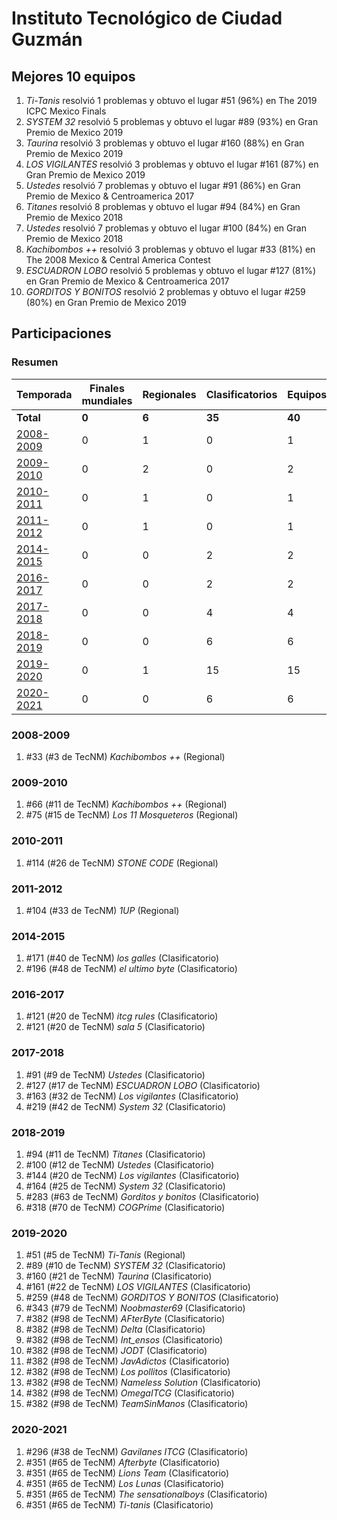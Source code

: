 # Instituto Tecnológico de Ciudad Guzmán

## Mejores 10 equipos

1. _Ti-Tanis_ resolvió 1 problemas y obtuvo el lugar #51 (96%) en The 2019 ICPC Mexico Finals
1. _SYSTEM 32_ resolvió 5 problemas y obtuvo el lugar #89 (93%) en Gran Premio de Mexico 2019
1. _Taurina_ resolvió 3 problemas y obtuvo el lugar #160 (88%) en Gran Premio de Mexico 2019
1. _LOS VIGILANTES_ resolvió 3 problemas y obtuvo el lugar #161 (87%) en Gran Premio de Mexico 2019
1. _Ustedes_ resolvió 7 problemas y obtuvo el lugar #91 (86%) en Gran Premio de Mexico & Centroamerica 2017
1. _Titanes_ resolvió 8 problemas y obtuvo el lugar #94 (84%) en Gran Premio de Mexico 2018
1. _Ustedes_ resolvió 7 problemas y obtuvo el lugar #100 (84%) en Gran Premio de Mexico 2018
1. _Kachibombos ++_ resolvió 3 problemas y obtuvo el lugar #33 (81%) en The 2008 Mexico & Central America Contest
1. _ESCUADRON LOBO_ resolvió 5 problemas y obtuvo el lugar #127 (81%) en Gran Premio de Mexico & Centroamerica 2017
1. _GORDITOS Y BONITOS_ resolvió 2 problemas y obtuvo el lugar #259 (80%) en Gran Premio de Mexico 2019

## Participaciones

### Resumen

| Temporada | Finales mundiales | Regionales | Clasificatorios | Equipos |
| --- | --- | --- | --- | --- |
| **Total** | **0** | **6** | **35** | **40** |
| [2008-2009](#2008-2009) | 0 | 1 | 0 | 1 |
| [2009-2010](#2009-2010) | 0 | 2 | 0 | 2 |
| [2010-2011](#2010-2011) | 0 | 1 | 0 | 1 |
| [2011-2012](#2011-2012) | 0 | 1 | 0 | 1 |
| [2014-2015](#2014-2015) | 0 | 0 | 2 | 2 |
| [2016-2017](#2016-2017) | 0 | 0 | 2 | 2 |
| [2017-2018](#2017-2018) | 0 | 0 | 4 | 4 |
| [2018-2019](#2018-2019) | 0 | 0 | 6 | 6 |
| [2019-2020](#2019-2020) | 0 | 1 | 15 | 15 |
| [2020-2021](#2020-2021) | 0 | 0 | 6 | 6 |

### 2008-2009

1. #33 (#3 de TecNM) _Kachibombos ++_ (Regional)

### 2009-2010

1. #66 (#11 de TecNM) _Kachibombos ++_ (Regional)
1. #75 (#15 de TecNM) _Los 11 Mosqueteros_ (Regional)

### 2010-2011

1. #114 (#26 de TecNM) _STONE CODE_ (Regional)

### 2011-2012

1. #104 (#33 de TecNM) _1UP_ (Regional)

### 2014-2015

1. #171 (#40 de TecNM) _los galles_ (Clasificatorio)
1. #196 (#48 de TecNM) _el ultimo byte_ (Clasificatorio)

### 2016-2017

1. #121 (#20 de TecNM) _itcg rules_ (Clasificatorio)
1. #121 (#20 de TecNM) _sala 5_ (Clasificatorio)

### 2017-2018

1. #91 (#9 de TecNM) _Ustedes_ (Clasificatorio)
1. #127 (#17 de TecNM) _ESCUADRON LOBO_ (Clasificatorio)
1. #163 (#32 de TecNM) _Los vigilantes_ (Clasificatorio)
1. #219 (#42 de TecNM) _System 32_ (Clasificatorio)

### 2018-2019

1. #94 (#11 de TecNM) _Titanes_ (Clasificatorio)
1. #100 (#12 de TecNM) _Ustedes_ (Clasificatorio)
1. #144 (#20 de TecNM) _Los vigilantes_ (Clasificatorio)
1. #164 (#25 de TecNM) _System 32_ (Clasificatorio)
1. #283 (#63 de TecNM) _Gorditos y bonitos_ (Clasificatorio)
1. #318 (#70 de TecNM) _COGPrime_ (Clasificatorio)

### 2019-2020

1. #51 (#5 de TecNM) _Ti-Tanis_ (Regional)
1. #89 (#10 de TecNM) _SYSTEM 32_ (Clasificatorio)
1. #160 (#21 de TecNM) _Taurina_ (Clasificatorio)
1. #161 (#22 de TecNM) _LOS VIGILANTES_ (Clasificatorio)
1. #259 (#48 de TecNM) _GORDITOS Y BONITOS_ (Clasificatorio)
1. #343 (#79 de TecNM) _Noobmaster69_ (Clasificatorio)
1. #382 (#98 de TecNM) _AFterByte_ (Clasificatorio)
1. #382 (#98 de TecNM) _Delta_ (Clasificatorio)
1. #382 (#98 de TecNM) _Int_ensos_ (Clasificatorio)
1. #382 (#98 de TecNM) _JODT_ (Clasificatorio)
1. #382 (#98 de TecNM) _JavAdictos_ (Clasificatorio)
1. #382 (#98 de TecNM) _Los pollitos_ (Clasificatorio)
1. #382 (#98 de TecNM) _Nameless Solution_ (Clasificatorio)
1. #382 (#98 de TecNM) _OmegaITCG_ (Clasificatorio)
1. #382 (#98 de TecNM) _TeamSinManos_ (Clasificatorio)

### 2020-2021

1. #296 (#38 de TecNM) _Gavilanes ITCG_ (Clasificatorio)
1. #351 (#65 de TecNM) _Afterbyte_ (Clasificatorio)
1. #351 (#65 de TecNM) _Lions Team_ (Clasificatorio)
1. #351 (#65 de TecNM) _Los Lunas_ (Clasificatorio)
1. #351 (#65 de TecNM) _The sensationalboys_ (Clasificatorio)
1. #351 (#65 de TecNM) _Ti-tanis_ (Clasificatorio)



